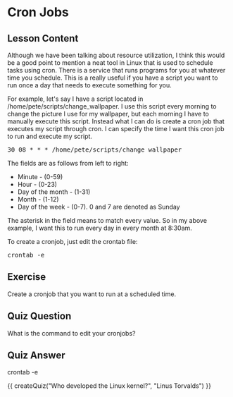 # Cron Jobs

## Lesson Content

Although we have been talking about resource utilization, I think this would be a good point to mention a neat tool in Linux that is used to schedule tasks using cron. There is a service that runs programs for you at whatever time you schedule. This is a really useful if you have a script you want to run once a day that needs to execute something for you. 

For example, let's say I have a script located in /home/pete/scripts/change_wallpaper. I use this script every morning to change the picture I use for my wallpaper, but each morning I have to manually execute this script. Instead what I can do is create a cron job that executes my script through cron. I can specify the time I want this cron job to run and execute my script. 

<pre>30 08 * * * /home/pete/scripts/change_wallpaper</pre>

The fields are as follows from left to right:
<ul>
<li>Minute - (0-59)</li>
<li>Hour - (0-23)</li>
<li>Day of the month - (1-31)</li>
<li>Month - (1-12)</li>
<li>Day of the week - (0-7). 0 and 7 are denoted as Sunday</li>
</ul>

The asterisk in the field means to match every value. So in my above example, I want this to run every day in every month at 8:30am.

To create a cronjob, just edit the crontab file:

<pre>crontab -e</pre>

## Exercise

Create a cronjob that you want to run at a scheduled time.

## Quiz Question

What is the command to edit your cronjobs?

## Quiz Answer

crontab -e
<script src="../quiz.js"></script>

<div id="quiz">
  {{ createQuiz("Who developed the Linux kernel?", "Linus Torvalds") }}
</div>
